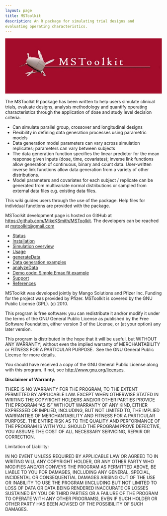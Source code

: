 ```yaml
---
layout: page
title: MSToolkit
description: An R package for simulating trial designs and 
evaluating operating characteristics.
---
```


![MSToolkit logo](assets/index.600px-Mstoolkit_logo_04.jpg)

The MSToolkit R package has been written to help users simulate clinical
trials, evaluate designs, analysis methodology and quantify operating
characteristics through the application of dose and study level decision
criteria.

-   Can simulate parallel group, crossover and longitudinal designs
-   Flexibility in defining data generation processes using parametric
    models
-   Data generation model parameters can vary across simulation
    replicates; parameters can vary between subjects
-   The data generation function specifies the linear predictor for the
    mean response given inputs (dose, time, covariates); inverse link
    functions allow generation of continuous, binary and count data.
    User-written inverse link functions allow data generation from a
    variety of other distributions.
-   Model parameters and covariates for each subject / replicate can be
    generated from multivariate normal distributions or sampled from
    external data files e.g. existing data files.

This wiki guides users through the use of the package. Help files for
individual functions are provided with the package.

MSToolkit development page is hosted on GitHub at 
https://github.com/MikeKSmith/MSToolkit.
The developers can be reached at mstoolkit@gmail.com

- [Status](pages/status.html)
- [Installation](pages/installation.html)
- [Simulation overview](pages/simulation_overview.html)
- [Usage](pages/usage.html)
- [generateData](pages/generatedata.html)
- [Data generation examples](pages/data_generation_examples.html)
- [analyzeData](pages/analyzeData.html)
- [Demo code: Simple Emax fit example](pages/simple_emax_fit_example.html)
- [Support](pages/support.html)
- [References](pages/references.html)

MSToolkit was developed jointly by Mango Solutions and Pfizer Inc.
Funding for the project was provided by Pfizer. MSToolkit is covered by
the GNU Public License (GPL). (c) 2010.

This program is free software: you can redistribute it and/or modify it
under the terms of the GNU General Public License as published by the
Free Software Foundation, either version 3 of the License, or (at your
option) any later version.

This program is distributed in the hope that it will be useful, but
WITHOUT ANY WARRANTY; without even the implied warranty of
MERCHANTABILITY or FITNESS FOR A PARTICULAR PURPOSE.<span
class="Apple-converted-space">  </span>See the GNU General Public
License for more details.

You should have received a copy of the GNU General Public License along
with this program. If not, see http://www.gnu.org/licenses.

**Disclaimer of Warranty:**

THERE IS NO WARRANTY FOR THE PROGRAM, TO THE EXTENT PERMITTED BY
APPLICABLE LAW. EXCEPT WHEN OTHERWISE STATED IN WRITING THE COPYRIGHT
HOLDERS AND/OR OTHER PARTIES PROVIDE THE PROGRAM “AS IS” WITHOUT
WARRANTY OF ANY KIND, EITHER EXPRESSED OR IMPLIED, INCLUDING, BUT NOT
LIMITED TO, THE IMPLIED WARRANTIES OF MERCHANTABILITY AND FITNESS FOR A
PARTICULAR PURPOSE. THE ENTIRE RISK AS TO THE QUALITY AND PERFORMANCE OF
THE PROGRAM IS WITH YOU. SHOULD THE PROGRAM PROVE DEFECTIVE, YOU ASSUME
THE COST OF ALL NECESSARY SERVICING, REPAIR OR CORRECTION.

Limitation of Liability:

IN NO EVENT UNLESS REQUIRED BY APPLICABLE LAW OR AGREED TO IN WRITING
WILL ANY COPYRIGHT HOLDER, OR ANY OTHER PARTY WHO MODIFIES AND/OR
CONVEYS THE PROGRAM AS PERMITTED ABOVE, BE LIABLE TO YOU FOR DAMAGES,
INCLUDING ANY GENERAL, SPECIAL, INCIDENTAL OR CONSEQUENTIAL DAMAGES
ARISING OUT OF THE USE OR INABILITY TO USE THE PROGRAM (INCLUDING BUT
NOT LIMITED TO LOSS OF DATA OR DATA BEING RENDERED INACCURATE OR LOSSES
SUSTAINED BY YOU OR THIRD PARTIES OR A FAILURE OF THE PROGRAM TO OPERATE
WITH ANY OTHER PROGRAMS), EVEN IF SUCH HOLDER OR OTHER PARTY HAS BEEN
ADVISED OF THE POSSIBILITY OF SUCH DAMAGES.
